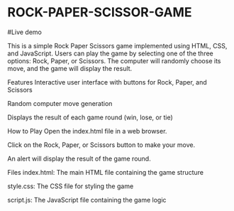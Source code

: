 # ROCK-PAPER-SCISSOR-GAME

#Live demo

This is a simple Rock Paper Scissors game implemented using HTML, CSS, and JavaScript. Users can play the game by selecting one of the three options: Rock, Paper, or Scissors. The computer will randomly choose its move, and the game will display the result.

Features
Interactive user interface with buttons for Rock, Paper, and Scissors

Random computer move generation

Displays the result of each game round (win, lose, or tie)

How to Play
Open the index.html file in a web browser.

Click on the Rock, Paper, or Scissors button to make your move.

An alert will display the result of the game round.

Files
index.html: The main HTML file containing the game structure

style.css: The CSS file for styling the game

script.js: The JavaScript file containing the game logic
